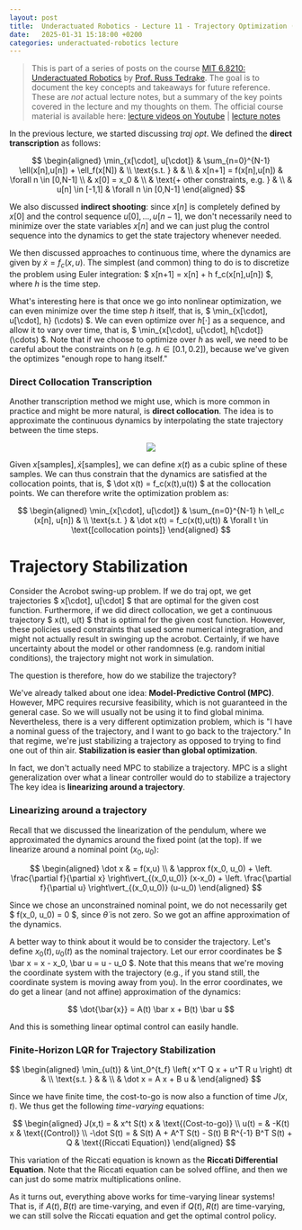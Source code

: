 ```yaml
---
layout: post
title:  Underactuated Robotics - Lecture 11 - Trajectory Optimization (2)
date:   2025-01-31 15:18:00 +0200
categories: underactuated-robotics lecture
---
```

<script type="text/javascript" id="MathJax-script" async src="https://cdn.jsdelivr.net/npm/mathjax@3/es5/tex-svg.js"></script>
<script>
  MathJax = {
    tex: {
      inlineMath: [['$', '$']]
    }
  };
</script>

> This is part of a series of posts on the course [MIT 6.8210: Underactuated Robotics](https://underactuated.csail.mit.edu/Spring2024/index.html) by [Prof. Russ Tedrake](https://locomotion.csail.mit.edu/russt.html). The goal is to document the key concepts and takeaways for future reference. These are <i>not</i> actual lecture notes, but a summary of the key points covered in the lecture and my thoughts on them. The official course material is available here: [lecture videos on Youtube](https://www.youtube.com/playlist?list=PLkx8KyIQkMfU5szP43GlE_S1QGSPQfL9s) \| [lecture notes](https://underactuated.csail.mit.edu)

In the previous lecture, we started discussing *traj opt*. We defined the **direct transcription** as follows:

$$
\begin{aligned}
  \min_{x[\cdot], u[\cdot]} & \sum_{n=0}^{N-1} \ell(x[n],u[n]) + \ell_f(x[N]) &
  \\ \text{s.t. } & &
  \\ & x[n+1] = f(x[n],u[n]) & \forall n \in [0,N-1]
  \\ & x[0] = x_0 &
  \\ & \text{+ other constraints, e.g. } &
  \\ & u[n] \in [-1,1] & \forall n \in [0,N-1]
\end{aligned}
$$

We also discussed **indirect shooting**: since $x[n]$ is completely defined by $x[0]$ and the control sequence $u[0],\dots,u[n-1]$, we don't necessarily need to minimize over the state variables $x[n]$ and we can just plug the control sequence into the dynamics to get the state trajectory whenever needed.

We then discussed approaches to continuous time, where the dynamics are given by $\dot x = f_c(x,u)$. 
The simplest (and common) thing to do is to discretize the problem using Euler integration: $ x[n+1] = x[n] + h f_c(x[n],u[n]) $, where $h$ is the time step. 

What's interesting here is that once we go into nonlinear optimization, we can even minimize over the time step $h$ itself, that is, $ \min_{x[\cdot], u[\cdot], h} (\cdots) $. We can even optimize over $h[\cdot]$ as a sequence, and allow it to vary over time, that is, $ \min_{x[\cdot], u[\cdot], h[\cdot]} (\cdots) $. Note that if we choose to optimize over $h$ as well, we need to be careful about the constraints on $h$ (e.g. $h\in[0.1,0.2]$), because we've given the optimizes "enough rope to hang itself."

### Direct Collocation Transcription

Another transcription method we might use, which is more common in practice and might be more natural, is **direct collocation**. The idea is to approximate the continuous dynamics by interpolating the state trajectory between the time steps.

<p align="center">
  <img src="https://underactuated.csail.mit.edu/data/collocation.svg">
</p>

Given $x[\text{samples}], \dot x [\text{samples}]$, we can define $x(t)$ as a cubic spline of these samples. We can thus constrain that the dynamics are satisfied at the collocation points, that is, $ \dot x(t) = f_c(x(t),u(t)) $ at the collocation points. We can therefore write the optimization problem as:

$$ 
\begin{aligned}
\min_{x[\cdot], u[\cdot]} & \sum_{n=0}^{N-1} h \ell_c (x[n], u[n]) &
\\ \text{s.t. } & \dot x(t) = f_c(x(t),u(t)) & \forall t \in \text{[collocation points]}
\end{aligned}
$$

# Trajectory Stabilization

Consider the Acrobot swing-up problem. 
If we do traj opt, we get trajectories $ x[\cdot], u[\cdot] $ that are optimal for the given cost function. Furthermore, if we did direct collocation, we get a continuous trajectory $ x(t), u(t) $ that is optimal for the given cost function.
However, these policies used constraints that used some numerical integration, and might not actually result in swinging up the acrobot. Certainly, if we have uncertainty about the model or other randomness (e.g. random initial conditions), the trajectory might not work in simulation.

The question is therefore, how do we stabilize the trajectory?

We've already talked about one idea: **Model-Predictive Control (MPC)**. However, MPC requires recursive feasibility, which is not guaranteed in the general case. So we will usually not be using it to find global minima. Nevertheless, there is a very different optimization problem, which is "I have a nominal guess of the trajectory, and I want to go back to the trajectory." In that regime, we're just stabilizing a trajectory as opposed to trying to find one out of thin air. **Stabilization is easier than global optimization**.

In fact, we don't actually need MPC to stabilize a trajectory. MPC is a slight generalization over what a linear controller would do to stabilize a trajectory The key idea is **linearizing around a trajectory**.

### Linearizing around a trajectory

Recall that we discussed the linearization of the pendulum, where we approximated the dynamics around the fixed point (at the top). 
If we linearize around a nominal point $(x_0, u_0)$:

$$ 
\begin{aligned}
  \dot x & = f(x,u) 
  \\ & \approx f(x_0, u_0) + \left. \frac{\partial f}{\partial x} \right\vert_{(x_0,u_0)} (x-x_0) + \left. \frac{\partial f}{\partial u} \right\vert_{(x_0,u_0)} (u-u_0)
\end{aligned}
$$

Since we chose an unconstrained nominal point, we do not necessarily get $ f(x_0, u_0) = 0 $, since $\dot \theta$ is not zero. So we got an affine approximation of the dynamics.

A better way to think about it would be to consider the trajectory. Let's define $x_0 (t), u_0 (t)$ as the nominal trajectory. Let our error coordinates be $ \bar x = x - x_0, \bar u = u - u_0 $. Note that this means that we're moving the coordinate system with the trajectory (e.g., if you stand still, the coordinate system is moving away from you). In the error coordinates, we do get a linear (and not affine) approximation of the dynamics:

$$
  \dot{\bar{x}} = A(t) \bar x + B(t) \bar u
$$

And this is something linear optimal control can easily handle.

### Finite-Horizon LQR for Trajectory Stabilization

$$
\begin{aligned}
  \min_{u(t)} &  \int_0^{t_f} \left( x^T Q x + u^T R u \right) dt & 
  \\ \text{s.t. } & &
  \\ & \dot x = A x + B u &
\end{aligned}
$$

Since we have finite time, the cost-to-go is now also a function of time $J(x,t)$. We thus get the following *time-varying* equations:

$$ 
\begin{aligned}
  J(x,t) = & x^t S(t) x & \text{(Cost-to-go)}
  \\ u(t) = & -K(t) x & \text{(Control)}
  \\ -\dot S(t) = & S(t) A + A^T S(t) - S(t) B R^{-1} B^T S(t) + Q & \text{(Riccati Equation)}
\end{aligned}
$$

This variation of the Riccati equation is known as the **Riccati Differential Equation**. Note that the Riccati equation can be solved offline, and then we can just do some matrix multiplications online.

As it turns out, everything above works for time-varying linear systems! That is, if $A(t), B(t)$ are time-varying, and even if $Q(t), R(t)$ are time-varying, we can still solve the Riccati equation and get the optimal control policy. 